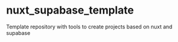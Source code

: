 # nuxt_supabase_template
Template repository with tools to create projects based on nuxt and supabase
